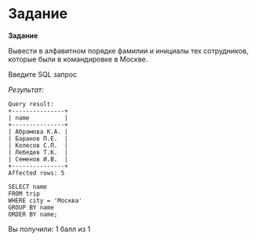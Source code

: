 # Задание

**Задание**

Вывести в алфавитном порядке фамилии и инициалы тех сотрудников, которые были в командировке в Москве.

Введите SQL запрос

*Результат:*

```mysql
Query result:
+---------------+
| name          |
+---------------+
| Абрамова К.А. |
| Баранов П.Е.  |
| Колесов С.П.  |
| Лебедев Т.К.  |
| Семенов И.В.  |
+---------------+
Affected rows: 5
```

```mysql
SELECT name
FROM trip
WHERE city = 'Москва'
GROUP BY name
ORDER BY name;
```

Вы получили: 1 балл из 1
